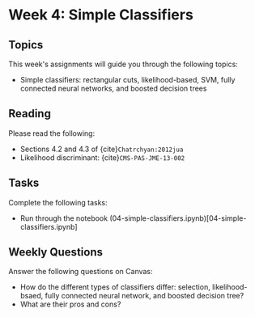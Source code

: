 # Week 4: Simple Classifiers

## Topics

This week's assignments will guide you through the following topics:
* Simple classifiers: rectangular cuts, likelihood-based, SVM, fully connected neural networks, and boosted decision trees

## Reading

Please read the following:
* Sections 4.2 and 4.3 of {cite}`Chatrchyan:2012jua`
* Likelihood discriminant: {cite}`CMS-PAS-JME-13-002`

## Tasks

Complete the following tasks:
* Run through the notebook (04-simple-classifiers.ipynb)[04-simple-classifiers.ipynb]

## Weekly Questions

Answer the following questions on Canvas:
* How do the different types of classifiers differ: selection, likelihood-bsaed, fully connected neural network, and boosted decision tree?
* What are their pros and cons?
